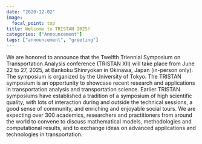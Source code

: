 ```yaml
---
date: "2020-12-02"
image:
  focal_point: top
title: Welcome to TRISTAN 2025!
categories: ["Announcement"]
tags: ["announcement", "greeting"]
---
```


We are honored to announce that the Twelfth Triennial Symposium on Transportation Analysis conference (TRISTAN XII) will take place from June 22 to 27, 2025, at Bankoku Shinryokan in Okinawa, Japan (in-person only). The symposium is organized by the University of Tokyo. The TRISTAN symposium is an opportunity to showcase recent research and applications in transportation analysis and transportation science. Earlier TRISTAN symposiums have established a tradition of a symposium of high scientific quality, with lots of interaction during and outside the technical sessions, a good sense of community, and enriching and enjoyable social tours. We are expecting over 300 academics, researchers and practitioners from around the world to convene to discuss mathematical models, methodologies and computational results, and to exchange ideas on advanced applications and technologies in transportation.
